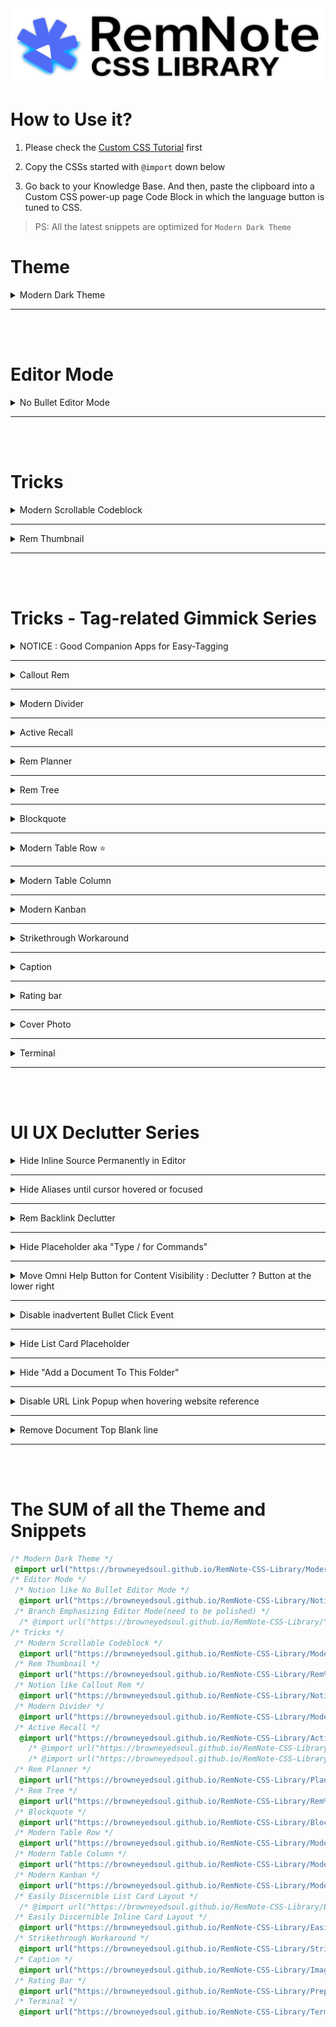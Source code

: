<img src="Assets/Head.png">

# How to Use it?

1. Please check the [Custom CSS Tutorial](https://forum.remnote.io/t/what-is-custom-css-and-how-do-i-use-it/1231) first

2. Copy the CSSs started with `@import` down below

3. Go back to your Knowledge Base. And then, paste the clipboard into a Custom CSS power-up page Code Block in which the language button is tuned to CSS.

> PS: All the latest snippets are optimized for `Modern Dark Theme`

# Theme
<!-- Modern Dark Theme -->
 <details>
    <summary>Modern Dark Theme</summary>

 ```css
 @import url("https://browneyedsoul.github.io/RemNote-CSS-Library/Modern%20Dark%20Theme.css");
 ```

 ## Hidden Features

 <div>
    <details>
        <summary>Turning Highlight Color into Text Color</summary>
        <br>
        You can change a Highlight color to a text color by simple bolding
        <br>
        <br>
        <img src ="Assets/Modern Dark Theme.gif">
    </details>
 </div>
 <div>
    <details>
        <summary>Displaying Long Page Breadcrumbs with scroll bar</summary>
        <br>
        <img src ="Assets/Modern Dark Theme2.gif">
    </details>
 </div>

 ## Display

 <div style="margin-left: 24px;">
    <img src="Assets/Modern Dark Theme - 1.png">
    <img src="Assets/Modern Dark Theme - 2.png">
    <img src="Assets/Modern Dark Theme - 3.png">
    <img src="Assets/Modern Dark Theme - 4.png">
    <img src="Assets/Modern Dark Theme - 5.png">
    <img src="Assets/Modern Dark Theme - 6.png">
    <img src="Assets/Modern Dark Theme - 7.png">
    <img src="Assets/Modern Dark Theme - 8.png">
 </div>
 </details>

 ---
 <br>
 <br>

# Editor Mode

<!-- No Bullet Editor Mode -->
 <details>
    <summary>No Bullet Editor Mode</summary>

 ```css
 @import url("https://browneyedsoul.github.io/RemNote-CSS-Library/Notion%20like%20No%20Bullet%20Editor%20Mode.css"); 
 ```

 <div style="margin-left: 24px;">
    <details>
        <summary>What is the purpose of this snip?</summary>
            <ul>
                <li>For those who are thinking that Bullet-based Outliner Editor is way too cluttered with crowded bullet points.</li>
                <li>Combined UX : Notion like Block based Editor + Outliner</li>
            </ul>
    </details>
    <details>
        <summary>If you need bullet points, Make them by tagging `bulletlist`</summary>
        <img src="Assets/Notion like No Bullet Editor Mode-2.gif">
    </details>
    <details>
        <summary>And if you want just one tag for bulleted children, you can use `bulletlists`</summary>
        <img src="Assets/Notion like No Bullet Editor Mode-3.gif">
    </details>
    <details>
        <summary>Use case</summary>
        <img src="Assets/Notion like No Bullet Editor Mode-1.gif">
        <img src="Assets/Notion like No Bullet Editor Mode-1.png">
        <img src="Assets/Notion like No Bullet Editor Mode-2.png">
        <img src="Assets/Notion like No Bullet Editor Mode-3.png">
    </details>
 </div>
 </details>

 ---
 <br>
 <br>

# Tricks

<!-- Modern Scrollable Codeblock -->
 <details>
    <summary>Modern Scrollable Codeblock</summary>

 ```css
 @import url("https://browneyedsoul.github.io/RemNote-CSS-Library/Modern%20Scrollable%20Code%20Block.css");
 ```

 <div style="margin-left: 24px;">
    <img src ="Assets/ModernScrollableCodeblock-1.gif">
    <img src ="Assets/ModernScrollableCodeblock-2.png">
    <img src ="Assets/ModernScrollableCodeblock-3.png">
 </div>
 </details>

 ---

<!-- Rem Thumbnail -->
 <details>
    <summary>Rem Thumbnail</summary>

 ```css
 @import url("https://browneyedsoul.github.io/RemNote-CSS-Library/Rem%20Thumbnail.css");
 ```

 <div style="margin-left: 24px;">
    <h2>Use case</h2>
    <img src ="Assets/RemThumbnail-1.gif">
    <img src ="Assets/RemThumbnail-2.png">
 </div>
 </details>

 ---
 <br>
 <br>

# Tricks - Tag-related Gimmick Series

<!-- NOTICE : Good Companion Apps for Easy-Tagging -->
 <details>
    <summary>NOTICE : Good Companion Apps for Easy-Tagging</summary>


 | OS  | Text Expansion Tools |
 | ------------- | ------------- |
 | Windows  | AutoHotkey, espanso  |
 | macOS  | Keyboard Maestro, espanso  |
 | Linux  | AutoKey, espanso  |

 * The above list is just an example. You can find more apps online.
 * <a href="https://forum.remnote.io/t/remnote-templates-vs-text-templates/1203">And more details about it. - RemNote Forum</a>

 </details>

 ---

<!-- Callout Rem -->
 <details>
     <summary>Callout Rem</summary>

 ```css
 @import url("https://browneyedsoul.github.io/RemNote-CSS-Library/Notion%20like%20Callout%20Rem.css");
 ```

 <div style="margin-left: 24px;">
    <img src="Assets/CalloutRem-1.png">
    <img src="Assets/CalloutRem-2.png">
    <img src="Assets/CalloutRem-3.png">
 </div>
 </details>

 ---

<!-- Modern Divider -->
 <details>
    <summary>Modern Divider</summary>

 ```css
 @import url("https://browneyedsoul.github.io/RemNote-CSS-Library/Modern%20Divider.css"); 
 ```

 <div style="margin-left: 24px;">
    <img src="https://user-images.githubusercontent.com/56161102/129580147-c0507bcc-a4d1-4522-b48d-d7efdf831e0f.gif">
    <img src="https://user-images.githubusercontent.com/56161102/146560349-4c0e41c1-49c5-4ebc-bb15-c1429f6ca7aa.gif">
 </div>
 </details>

 ---

<!-- Active Recall -->
 <details>
    <summary>Active Recall</summary>
 <details>
    <summary>Ver.1 - Reveal all the Answer-blocks in a List card Answer at the same time</summary>
 
 ```css
 @import url("https://browneyedsoul.github.io/RemNote-CSS-Library/Active%20Recall.css");
 ```

 <img src="Assets/ActiveRecall1.gif">
 </details>
 
 <details>
    <summary>Ver.2 - Active Recall in all situation. even in a Flashcard Review modal page and a 'Edit your flashcard' popup</summary>

 ```css
 @import url("https://browneyedsoul.github.io/RemNote-CSS-Library/Active%20Recall2.css");
 ```

 <img src="Assets/ActiveRecall2.gif">
 </details>
 
 <details>
    <summary>Ver.3 - Legacy Mode (Show List-card Answer-blocks one by one)</summary>
    
 ```css
 @import url("https://browneyedsoul.github.io/RemNote-CSS-Library/Active%20Recall3.css");
 ```

 <img src="Assets/ActiveRecall-legacy.gif">
 </details>

 <a href="https://hannesfrank.github.io/remnote-library/#/scroll/com.github.hannesfrank.remnote-library.active-recall">origin author : hannesfrank</a>
 
 </details>

 ---

<!-- Rem Planner -->
 <details>
    <summary>Rem Planner</summary>

 ```css
 @import url("https://browneyedsoul.github.io/RemNote-CSS-Library/Planner.css");
 ```

 <div style="margin-left: 24px;">
    <img src="Assets/Planner.png">
 </div>
 </details>

 ---

<!-- Rem Tree -->
 <details>
    <summary>Rem Tree</summary>

 ```css
 @import url("https://browneyedsoul.github.io/RemNote-CSS-Library/Rem%20Tree.css");
 ```

 <ul>
     <li>Tag Name : Tree</li>
 </ul>
 <div style="margin-left: 24px;">
     <img src="Assets/RemTree.png">
 </div>
 </details>
 
 ---

<!-- Blockquote -->
 <details>
    <summary>Blockquote</summary>

 ```css
 @import url("https://browneyedsoul.github.io/RemNote-CSS-Library/Blockquote.css");
 ```
 
 * Tag Name : `blockquote`

 <img src="Assets/Blockquote.png">
 
 </details>

 ---

<!-- Modern Table Row -->
 <details>
    <summary>Modern Table Row ⭐️</summary>

 ```css
 @import url("https://browneyedsoul.github.io/RemNote-CSS-Library/Modern%20Table%20Row.css");
 ```
 
 ## Display

 <img src="Assets/ModernTableRow.png">
 
 ## Table Tuning by tagging to title bar

 <details>
    <summary>Available Left Column Width List</summary>
 
 * You have to select one of the widths listed below first to make a `Modern Table Low`
 * From 90px to 1200px, 30px interval

 | Table Left Column Width | Tag Name for making a table |
 | ------------- | ------------- |
 | 90px | `Table90` |
 | 120px | `Table120` |
 | 150px | `Table150` |
 | 180px | `Table180` |
 | 210px | `Table210` |
 | ...   |   ...    |
 | 1170px | `Table1170` |
 | 1200px | `Table1200` |
 </details>

 <details>
    <summary>Global Column Width Tuning by Tagging to the Title bar</summary>

 | Table Left Column Width | Tag Name for global width tuning |
 | ------------- | ------------- |
 | 90px | `W90` |
 | 120px | `W120` |
 | 150px | `W150` |
 | 180px | `W180` |
 | 210px | `W210` |
 | ...   |   ...    |
 | 1170px | `W1170` |
 | 1200px | `W1200` |

 <img src="https://forum.remnote.io/uploads/default/original/2X/8/8ae892cd66862b9115bbbe74a0a3f1246b8a79e3.gif">
 <img src="Assets/ModernTableRow-2.gif">
 </details>

 <details>
    <summary>Shrink Table width to fit inner contents</summary>
 
 * Tag Name : `fit`

 </details>

  <details>
    <summary>Tuning individual column width</summary>

 * c1 = column 1
 * c2 = column 2

 | Available Column Width | Tag Name for width tuning - INDIVIDUAL column |
 | ------------- | ------------- |
 | 200px | `c1w200`, `c2w200`, `c3w200`, `c4w200`, `c5w200`, ... , `c9w200`  |
 | 400px | `c1w400`, `c2w400`, ... `c9w400`  |
 | 600px | `c1w600`, `c2w600`, ... `c9w600` |
 | 800px | `c1w800`, `c2w800`, ... `c9w800` |
 | 1000px | `c1w1000` `c2w1000`,, ... `c9w1000` |

 </details>

 ## Workflow

 <details>
    <summary>Copy a Table from any sources</summary>
    <img src="Assets/ModernTableRow-0.gif">
 </details>

 <details>
    <summary>Paste it to RemNote and Tag the predefined-width Table Row Tags to the Table Title area</summary>
    <img src="Assets/ModernTableRow-1.gif">
 </details>



 ## Features

 <details>
    <summary>Hacky method for Row table cell to use as a Column Table cell</summary>
    <img src="Assets/ModernTableRow-LineBreaker.gif">
 </details>
 <details>
    <summary>Convert Spreadsheet Table into RemNote Format Workaround</summary>
    <img src="Assets/ModernTableRow-1.png">
    <img src="Assets/ModernTableRow-2.png">
    <img src="Assets/ModernTableRow-3.png">
    <img src="Assets/ModernTableRow-4.png">
    <img src="Assets/ModernTableRow-5.png">
    <img src="Assets/ModernTableRow-6.png">
    <img src="Assets/ModernTableRow-7.png">
    <img src="Assets/ModernTableRow-8.png">
    <img src="Assets/ModernTableRow-9.png">
    <img src="Assets/ModernTableRow-tablecolor.gif">
 </details>
 

 </details>

 ---

<!-- Modern Table Column -->
 <details>
 <summary>Modern Table Column</summary>

 ```css
 @import url("https://browneyedsoul.github.io/RemNote-CSS-Library/Modern%20Table%20Column.css");
 ```

 <img src="Assets/ModernTableColumn.gif">
 </details>

 ---

<!-- Modern Kanban -->
 <details>
 <summary>Modern Kanban</summary>
 
 <div>
 <details>
    <summary>Modern Kanban1 - Inbox → In Progress → Done → Archive</summary>
 <img src="Assets/ModernKanban.png">

 ```css
 @import url("https://browneyedsoul.github.io/RemNote-CSS-Library/Modern%20Kanban.css");
 ```

 </details>
 </div>

 <div>
 <details>
    <summary>Modern Kanban2 - Fully Customizable</summary>
    <img src="Assets/ModernKanban2.png">
    <img src="Assets/ModernKanban2-dark.png">

 ```css
 @import url("https://browneyedsoul.github.io/RemNote-CSS-Library/Modern%20Kanban2.css");
 ```

 </details>
 
 
 origin author : <a href="https://hannesfrank.github.io/remnote-library/#/scroll/com.github.hannesfrank.remnote-library.kanban-board">hannesfrank</a>
 </details>

 ---

<!-- Strikethrough Workaround -->
 <details>
 <summary>Strikethrough Workaround</summary>
 
 ```css
 @import url("https://browneyedsoul.github.io/RemNote-CSS-Library/Strikethrough.css");
 ```
 
 <img src="Assets/Strikethrough.gif">
 </details>
 
 ---

<!-- Caption -->
 <details>
 <summary>Caption</summary>
 
 ```css
 @import url("https://browneyedsoul.github.io/RemNote-CSS-Library/Image%2C%20Codeblock%20Caption%20like%20in%20Notion.css");
 ```
 
 <img src="Assets/Caption.gif">
 </details>
 
 ---

<!-- Rating Bar -->
 <details>
 <summary>Rating bar</summary>
 
 ```css
 @import url("https://browneyedsoul.github.io/RemNote-CSS-Library/Prepositive%20Rating%20Bar.css"); 
 ```
 
 <img src="Assets/RatingBar.gif">
 </details>
 
 ---

<!-- Cover Photo -->
  <details>
    <summary>Cover Photo</summary>

 ```css
 /* Please Copy the .css file (Template) and paste to your KB Directly */
 ```

 <div style="margin-left: 24px;">
    <details>
        <summary>Make a Cover Photo CSS Template</summary>
        <div style="margin-left: 24px;">
            <img src="Assets/CoverPhoto-1.png">
        </div>
    </details>
    <details>
        <summary>Add a image url, Name the tag</summary>
        <div style="margin-left: 24px;">
            <img src="Assets/CoverPhoto-2.png">
        </div>
    </details>
    <details>
        <summary>Tag to the Rem Document title area</summary>
        <div style="margin-left: 24px;">
            <img src="Assets/CoverPhoto-3.png">
            <img src="Assets/CoverPhoto-4.png">
        </div>
    </details>
    <details>
        <summary>Adjust 'background-size' on your tastes.</summary>
        <div style="margin-left: 24px;">
            <br>➊ background-size: contain; <span style="font-weight: 700;">(Preferred)</span> ➞ Height fixed and Responsive. but some margins can be made (need something like background color or repetitive background.).
            <br>➋ background-size: 100% 100%; ➞ Full responsive but the image can be ugly.
            <br>➌ background-size: cover; ➞ I don’t care about the cover image cropped.
        </div>
    </details>
 </div>
 </details>

 ---

<!-- Terminal -->
 <details>
    <summary>Terminal</summary>

 ```css
 @import url("https://browneyedsoul.github.io/RemNote-CSS-Library/Terminal.css");
 ```

 <img src="Assets/Terminal.png">
 </details>

 ---
 <br>
 <br>

# UI UX Declutter Series

<!-- Hide Inline Source Permanently in Editor -->
 <details>
    <summary>Hide Inline Source Permanently in Editor</summary>

 ```css
 [data-rem-tags~="source-list"] .rem-container--focused > .inline-flex {
     display: none;
 }
 ```

 </details>

 ---

<!-- Hide Aliases until cursor hovered or focused -->
 <details>
    <summary>Hide Aliases until cursor hovered or focused</summary>

 ![d](Assets/UI-alias.gif)

 ```css
 .tree-node-container > .tree-node--children > .tree-node-container[data-rem-container-tags~=aliases]:not(:hover):not(:focus-within) {
	display: block;
	background-color: #ECECEC;
	border-radius: 2px;
	max-height: 6px;
	overflow: hidden;
 }
 .dark-mode .tree-node-container > .tree-node--children > .tree-node-container[data-rem-container-tags~=aliases]:not(:hover):not(:focus-within) {
 	background-color: #272C30;
 }
 ```
 
 </details>

 ---

<!-- Rem Backlink Declutter -->
 <details>
    <summary>Rem Backlink Declutter</summary>

 > Sometimes, some rems don't need to represent all the backlinks.
 And If a rem shows a bunch of the backlinks, it slows down the paging

 * Example of the some rems: `caption`, `bulletlist`, `table`, `table90`, `table120`, `w360` ...

 ```css
 [data-rem-container-tags~="remover"] .animate-zoom-into-bullet #show-embedded-search-button,
 [data-rem-container-tags~="remover"] .animate-zoom-into-bullet #AutomaticSearchPortals,
 [data-rem-container-tags~="remover"] .rem-container--embedded-search-stub {
     display: none !important;
 }
 ```

 </details>

 ---

<!-- Hide Placeholder aka "Type / for Commands" -->
 <details>
    <summary>Hide Placeholder aka "Type / for Commands"</summary>
 <img src="https://user-images.githubusercontent.com/56161102/148634322-f5b10f56-ba00-456b-a33f-a5c5cc577040.gif">
 <img src="https://user-images.githubusercontent.com/56161102/148634358-b9d0f113-6d20-4c63-bb55-1e3b022c6d76.gif">

 ```css
 .rich-text-editor-placeholder {
     display: none;
 }
 ```

 </details>

 ---

<!-- Move Omni Help Button for Content Visibility : Declutter ? Button at the lower right -->
  <details>
    <summary>Move Omni Help Button for Content Visibility : Declutter ? Button at the lower right</summary>
  <img src="https://user-images.githubusercontent.com/56161102/148634119-6963a464-0297-4ae5-8d63-e275de339215.png">

  ```css
  #help-button {
	position: fixed;
	bottom: 4px;
	right: 4px;
	border-radius: 10px;
	color: #FFF;
	background-color: #404040;
 }
 .dark-mode #help-button {
	color: #000;
	background-color: #FFF;
 }
 #help-button:hover {
	background-color: #000;
 }
 .dark-mode #help-button:hover {
	background-color: #E0E0E0;
 }
 ```

 </details>

 ---

<!-- Disable inadvertent Bullet Click Event -->
 <details>
    <summary>Disable inadvertent Bullet Click Event</summary>

 ```css
 .rem-bullet__container {
	pointer-events: none;
 }
 ```

 </details>

 ---

<!-- Hide List Card Placeholder -->
 <details>
    <summary>Hide List Card Placeholder</summary>
 <img src="https://user-images.githubusercontent.com/56161102/148634056-53c0ee40-469c-4218-9407-080ac54ce035.png">
 <img src="https://user-images.githubusercontent.com/56161102/148634441-b97f1676-d752-47e8-afc6-4aead741e174.gif">

 ```css
 [data-rem-tags="card-item"] .text-gray-20 {
	display: none;
 }
 ```

 </details>

 ---

<!-- Hide "Add a Document To This Folder" -->
 <details>
    <summary>Hide "Add a Document To This Folder"</summary>

 ```css
 #AddNewDocumentButtonSmall {
 	display: none;
 }
 ```

 </details>

 ---

<!-- Disable URL Link Popup when hovering website reference -->
 <details>
    <summary>Disable URL Link Popup when hovering website reference</summary>

 ```css
 .popup-menu > .p-1 {
	display: none;
 }
 ```

 </details>

 ---

<!-- Remove Document Top Blank line -->
 <details>
    <summary>Remove Document Top Blank line</summary>

 ```css
 .rn-add-rem-button--top {
	height: 10px;
	display: block;
 } 
 ```

 </details>

 ---
 <br>
 <br>

# The SUM of all the Theme and Snippets

<!-- The SUM of all the Theme and Snippets -->
 
 ```css
 /* Modern Dark Theme */
  @import url("https://browneyedsoul.github.io/RemNote-CSS-Library/Modern%20Dark%20Theme.css");
 /* Editor Mode */
  /* Notion like No Bullet Editor Mode */
   @import url("https://browneyedsoul.github.io/RemNote-CSS-Library/Notion%20like%20No%20Bullet%20Editor%20Mode.css"); 
  /* Branch Emphasizing Editor Mode(need to be polished) */
   /* @import url("https://browneyedsoul.github.io/RemNote-CSS-Library/"); */
 /* Tricks */
  /* Modern Scrollable Codeblock */
   @import url("https://browneyedsoul.github.io/RemNote-CSS-Library/Modern%20Scrollable%20Code%20Block.css");
  /* Rem Thumbnail */
   @import url("https://browneyedsoul.github.io/RemNote-CSS-Library/Rem%20Thumbnail.css");
  /* Notion like Callout Rem */
   @import url("https://browneyedsoul.github.io/RemNote-CSS-Library/Notion%20like%20Callout%20Rem.css");
  /* Modern Divider */
   @import url("https://browneyedsoul.github.io/RemNote-CSS-Library/Modern%20Divider.css"); 
  /* Active Recall */
   @import url("https://browneyedsoul.github.io/RemNote-CSS-Library/Active%20Recall.css");
     /* @import url("https://browneyedsoul.github.io/RemNote-CSS-Library/Active%20Recall2.css"); */
     /* @import url("https://browneyedsoul.github.io/RemNote-CSS-Library/Active%20Recall3.css"); */
  /* Rem Planner */
   @import url("https://browneyedsoul.github.io/RemNote-CSS-Library/Planner.css");
  /* Rem Tree */
   @import url("https://browneyedsoul.github.io/RemNote-CSS-Library/Rem%20Tree.css");
  /* Blockquote */
   @import url("https://browneyedsoul.github.io/RemNote-CSS-Library/Blockquote.css");
  /* Modern Table Row */
   @import url("https://browneyedsoul.github.io/RemNote-CSS-Library/Modern%20Table%20Row.css");
  /* Modern Table Column */
   @import url("https://browneyedsoul.github.io/RemNote-CSS-Library/Modern%20Table%20Column.css");
  /* Modern Kanban */
   @import url("https://browneyedsoul.github.io/RemNote-CSS-Library/Modern%20Kanban.css");
  /* Easily Discernible List Card Layout */
   /* @import url("https://browneyedsoul.github.io/RemNote-CSS-Library/Easily%20Discernible%20List%20Card%20Layout.css"); */
  /* Easily Discernible Inline Card Layout */
   @import url("https://browneyedsoul.github.io/RemNote-CSS-Library/Easily%20Discernible%20Inline%20Card%20layout.css");
  /* Strikethrough Workaround */
   @import url("https://browneyedsoul.github.io/RemNote-CSS-Library/Strikethrough.css");
  /* Caption */
   @import url("https://browneyedsoul.github.io/RemNote-CSS-Library/Image%2C%20Codeblock%20Caption%20like%20in%20Notion.css");
  /* Rating Bar */
   @import url("https://browneyedsoul.github.io/RemNote-CSS-Library/Prepositive%20Rating%20Bar.css"); 
  /* Terminal */
   @import url("https://browneyedsoul.github.io/RemNote-CSS-Library/Terminal.css");
 ```
